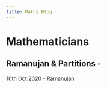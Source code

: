 ```yaml
---
title: Maths Blog
---
```


Mathematicians
===============================================

## Ramanujan & Partitions -
[10th Oct 2020 - Ramanujan](https://sickotra.github.io/math_blog_posts/2020-10-10-ramanujan-partitions)

